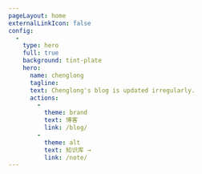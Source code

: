 ```yaml
---
pageLayout: home
externalLinkIcon: false
config:
  -
    type: hero
    full: true
    background: tint-plate
    hero:
      name: chenglong
      tagline: 
      text: Chenglong's blog is updated irregularly.
      actions:
        -
          theme: brand
          text: 博客
          link: /blog/
        -
          theme: alt
          text: 知识库 →
          link: /note/
---
```


